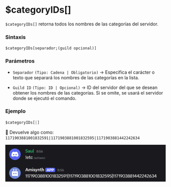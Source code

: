 
# $categoryIDs[]  

`$categoryIDs[]` retorna todos los nombres de las categorías del servidor.  

### **Sintaxis**  
```
$categoryIDs[separador;(guild opcional)]
```

### **Parámetros**  

- `Separador` `(Tipo: Cadena | Obligatorio)` → Especifica el carácter o texto que separará los nombres de las categorías en la lista. 
 
- `Guild ID` `(Tipo: ID | Opcional)` → ID del servidor del que se desean obtener los nombres de las categorías. Si se omite, se usará el servidor donde se ejecutó el comando.  


### **Ejemplo**  

```python
$categoryIDs[|]
```
🔹 Devuelve algo como: `1171903881001832591|1171903881001832595|1171903881442242634` 

![alt text](image-104.png)